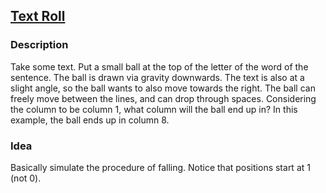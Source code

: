 ## [Text Roll](https://icpcarchive.ecs.baylor.edu/index.php?option=com_onlinejudge&Itemid=8&category=618&page=show_problem&problem=4556)
### Description
Take some text. Put a small ball at the top of the letter of the word of the sentence. The ball is drawn via gravity downwards. The text is also at a slight angle, so the ball wants to also move towards the right. The ball can freely move between the lines, and can drop through spaces. Considering the column to be column 1, what column will the ball end up in? In this example, the ball ends up in column 8.

### Idea
Basically simulate the procedure of falling. Notice that positions start at 1 (not 0).